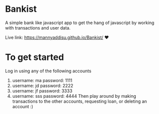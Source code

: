 # Bankist
A simple bank like javascript app to get the hang of javascript by working with transactions and user data.

Live link: https://mannyaddisu.github.io/Bankist/ ❤️

# To get started
Log in using any of the following accounts
  1. username: ma password: 1111
  2. username: jd password: 2222
  3. username: jf password: 3333
  4. username: sss password: 4444
Then play around by making transactions to the other accounts, requesting loan, or deleting an account :)
 
